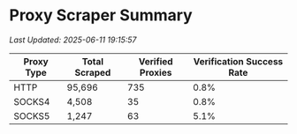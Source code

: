 # Proxy Scraper Summary

_Last Updated: 2025-06-11 19:15:57_

| Proxy Type | Total Scraped | Verified Proxies | Verification Success Rate |
|------------|--------------|------------------|--------------------------|
| HTTP | 95,696 | 735 | 0.8% |
| SOCKS4 | 4,508 | 35 | 0.8% |
| SOCKS5 | 1,247 | 63 | 5.1% |

